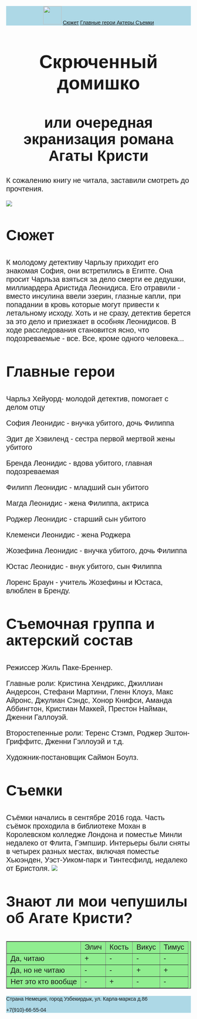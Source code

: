 <html>
    <body style="font-family: sans-serif">
        <header style=" background: lightblue ">
          <img src="https://avatars.mds.yandex.net/i?id=d102d21d9bf1745a0f44df8f8844e6b5c738a7b0-12522847-images-thumbs&n=13" width="50"/>
        <a href="#plot">Сюжет</a>
        <a href="#gg"> Главные герои </a>
        <a href="#acn"> Актеры </a>
        <a href="#semka"> Съемки </a>
        </header>
        <main>
            <h1 style="text-align: center; font-size: 50px "> 
               Скрюченный домишко
            </h1>
            <h2 style="text-align: center; font-size: 40px ">
                или очередная экранизация романа Агаты Кристи
            </h2>
            <p style=" font-size: 20px ">
                К сожалению книгу не читала, заставили смотреть до прочтения. 
            </p>
               <img src="https://avatars.mds.yandex.net/i?id=de69216f18a518120d9949c380c5b4915b0e0b3a-11387523-images-thumbs&n=13"/>
            <h3 id="plot"  style=" font-size: 40px "/>
               Сюжет
            </h3>
            <p style=" font-size: 20px ">
                К молодому детективу Чарльзу приходит его знакомая София, они встретились в Египте. Она просит Чарльза взяться за дело смерти ее дедушки, миллиардера Аристида Леонидиса. Его отравили - вместо инсулина ввели эзерин, глазные капли, при попадании в кровь которые могут привести к летальному исходу. Хоть и не сразу, детектив берется за это дело и приезжает в особняк Леонидисов. В ходе расследования становится ясно, что подозреваемые - все. Все, кроме одного человека...
            </p>
            <h3 id="gg" style=" font-size: 40px ">
                 Главные герои
            </h3>
            <p style=" font-size: 20px ">
              Чарльз Хейуорд- молодой детектив, помогает с делом отцу</p>
              <p style=" font-size: 20px ">София Леонидис - внучка убитого, дочь Филиппа</p>
              <p style=" font-size: 20px ">Эдит де Хэвиленд - сестра первой мертвой жены убитого</p>
             <p style=" font-size: 20px "> Бренда Леонидис - вдова убитого, главная подозреваемая</p>
             <p style=" font-size: 20px "> Филипп Леонидис - младший сын убитого</p>
             <p style=" font-size: 20px "> Магда Леонидис - жена Филиппа, актриса</p>
            <p style=" font-size: 20px ">  Роджер Леонидис - старший сын убитого</p>
             <p style=" font-size: 20px "> Клеменси Леонидис - жена Роджера</p>    
             <p style=" font-size: 20px "> Жозефина Леонидис - внучка убитого, дочь Филиппа</p>
              <p style=" font-size: 20px ">Юстас Леонидис - внук убитого, сын Филиппа</p>
              <p style=" font-size: 20px ">Лоренс Браун - учитель Жозефины и Юстаса, влюблен в Бренду.
            </p>
            <h3 id="acn"  style=" font-size: 40px ">
                Съемочная группа и актерский состав
            </h3>
            <p style=" font-size: 20px ">
                Режиссер Жиль Паке-Бреннер.
                 </p>
                <p style=" font-size: 20px ">Главные роли: Кристина Хендрикс, Джиллиан Андерсон, Стефани Мартини, Гленн Клоуз, Макс Айронс, Джулиан Сэндс, Хонор Книфси, Аманда Аббингтон, Кристиан Маккей, Престон Найман, Дженни Галлоуэй.
            </p>
            <p style=" font-size: 20px ">
                Второстепенные роли: Теренс Стэмп, Роджер Эштон-Гриффитс, Дженни Гэллоуэй и т.д.
            </p>
            <p style=" font-size: 20px ">
              Художник-постановщик Саймон Боулз.
                </p>
            <h3 id="semka" style=" font-size: 40px ">
                Съемки
                </h3>
                <p style=" font-size: 20px ">
                     Съёмки начались в сентябре 2016 года. Часть съёмок проходила в библиотеке Мохан в Королевском колледже Лондона и поместье Минли недалеко от Флита, Гэмпшир. Интерьеры были сняты в четырех разных местах, включая поместье Хьюэнден, Уэст-Уиком-парк и Тинтесфилд, недалеко от Бристоля.
                     <img src="https://avatars.mds.yandex.net/i?id=48641c942ac1c930fdeb3bdb081dd44fddee922e-10698550-images-thumbs&n=13">
                    </p>
            <h3 style=" font-size: 40px "> 
            Знают ли мои чепушилы об Агате Кристи?
            </h3>
            <table border="1px" style="border-collapse:collapse; background: lightgreen; font-size: 20px">
                <tr>
                    <td>
                    </td>
                    <td>
                     Элич
                    </td>
                    <td>
                     Кость
                    </td>
                    <td>
                    Викус
                    </td>
                    <td>
                    Тимус
                    </td>
                </tr>
                <tr>
                    <td>
                        Да, читаю
                    </td>
                    <td>
                        +
                    </td>
                    <td> 
                        -
                    </td>
                    <td>
                         -
                    </td>
                    <td>
                       -
                    </td>
                </tr>
                <tr>
                    <td> Да, но не читаю </td>
                    <td> - </td>
                    <td> - </td>
                    <td> + </td>
                    <td> + </td>
                </tr>
                <tr>
                    <td>
                        Нет это кто вообще
                    </td>
                    <td> - </td>
                    <td> + </td>
                    <td> - </td>
                    <td> - </td>
                </tr>
            </table>
        </main>
        <footer style=" background: lightblue ">
            Страна Немеция, город Узбекирдык, ул. Карла-маркса д.86
            <p>
                +7(910)-66-55-04
                </p>
        </footer>
    </body>
</html>
